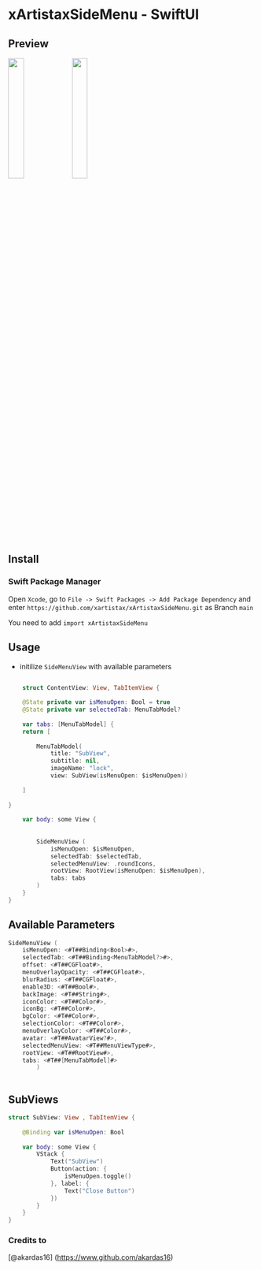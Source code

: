 # xArtistaxSideMenu - SwiftUI 

## Preview

<img src="https://github.com/xartistax/xArtistaxSideMenu/assets/119945844/025ee141-80cc-4cbf-ae14-097690635189" width="25%" >
<img src="https://github.com/xartistax/xArtistaxSideMenu/assets/119945844/743e8cfc-af48-49ed-9c62-ccf52693d176" width="25%" >



## Install

### Swift Package Manager

Open `Xcode`, go to `File -> Swift Packages -> Add Package Dependency` and enter `https://github.com/xartistax/xArtistaxSideMenu.git` as Branch `main`

You need to add `import xArtistaxSideMenu` 

## Usage


* initilize `SideMenuView` with available parameters


```Swift

    struct ContentView: View, TabItemView {
    
    @State private var isMenuOpen: Bool = true
    @State private var selectedTab: MenuTabModel?
    
    var tabs: [MenuTabModel] {
    return [
        
        MenuTabModel(
            title: "SubView",
            subtitle: nil,
            imageName: "lock",
            view: SubView(isMenuOpen: $isMenuOpen))
        
    ]
    
}
    
    var body: some View {
       
            
        SideMenuView (
            isMenuOpen: $isMenuOpen,
            selectedTab: $selectedTab,
            selectedMenuView: .roundIcons,
            rootView: RootView(isMenuOpen: $isMenuOpen),
            tabs: tabs
        )
    }
}

```

## Available Parameters

```Swift
SideMenuView (
    isMenuOpen: <#T##Binding<Bool>#>,
    selectedTab: <#T##Binding<MenuTabModel?>#>,
    offset: <#T##CGFloat#>,
    menuOverlayOpacity: <#T##CGFloat#>,
    blurRadius: <#T##CGFloat#>,
    enable3D: <#T##Bool#>,
    backImage: <#T##String#>,
    iconColor: <#T##Color#>,
    iconBg: <#T##Color#>,
    bgColor: <#T##Color#>,
    selectionColor: <#T##Color#>,
    menuOverlayColor: <#T##Color#>,
    avatar: <#T##AvatarView?#>,
    selectedMenuView: <#T##MenuViewType#>,
    rootView: <#T##RootView#>,
    tabs: <#T##[MenuTabModel]#>
        )
         
```

## SubViews

```Swift
struct SubView: View , TabItemView {
    
    @Binding var isMenuOpen: Bool
    
    var body: some View {
        VStack {
            Text("SubView")
            Button(action: {
                isMenuOpen.toggle()
            }, label: {
                Text("Close Button")
            })
        }
    }
}
```

### Credits to 

[@akardas16] (https://www.github.com/akardas16)
